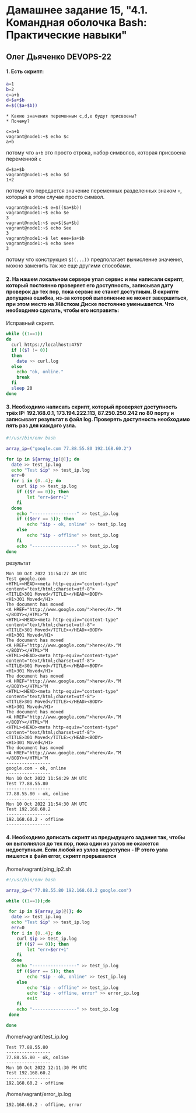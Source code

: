 # Дамашнее задание 15, "4.1. Командная оболочка Bash: Практические навыки"

## Олег Дьяченко DEVOPS-22


#### 1. Есть скрипт:
```bash
a=1
b=2
c=a+b
d=$a+$b
e=$(($a+$b))
```
	* Какие значения переменным c,d,e будут присвоены?
	* Почему?
```
c=a+b
vagrant@node1:~$ echo $c
a+b
```
потому что `a+b` это просто строка, набор символов, которая присвоена переменной `с`

```
d=$a+$b
vagrant@node1:~$ echo $d
1+2
```
потому что передается значение переменных разделенных знаком `+`, который в этом случае просто символ.
```
vagrant@node1:~$ e=$(($a+$b))
vagrant@node1:~$ echo $e
3
vagrant@node1:~$ ee=$[$a+$b]
vagrant@node1:~$ echo $ee
3
vagrant@node1:~$ let eee=$a+$b
vagrant@node1:~$ echo $eee
3
```
потому что конструкция `$((...))` предполагает вычисление значения, можно заменить так же еще другими способами.

#### 2. На нашем локальном сервере упал сервис и мы написали скрипт, который постоянно проверяет его доступность, записывая дату проверок до тех пор, пока сервис не станет доступным. В скрипте допущена ошибка, из-за которой выполнение не может завершиться, при этом место на Жёстком Диске постоянно уменьшается. Что необходимо сделать, чтобы его исправить:

Исправный скрипт.
```bash
while ((1==1))
do
  curl https://localhost:4757
  if (($? != 0))
  then
    date >> curl.log
  else  
    echo "ok, online."
    break
  fi
  sleep 20
done
```

#### 3. Необходимо написать скрипт, который проверяет доступность трёх IP: 192.168.0.1, 173.194.222.113, 87.250.250.242 по 80 порту и записывает результат в файл log. Проверять доступность необходимо пять раз для каждого узла.

```bash
#!/usr/bin/env bash

array_ip=("google.com 77.88.55.80 192.168.60.2")

for ip in ${array_ip[@]}; do
  date >> test_ip.log
  echo "Test $ip" >> test_ip.log
  err=0
  for i in {0..4}; do
    curl $ip >> test_ip.log
    if (($? == 0)); then
        let "err=$err+1"
    fi
  done
    echo "-----------------" >> test_ip.log
    if (($err == 5)); then
        echo "$ip - ok, online" >> test_ip.log
    else
        echo "$ip - offline" >> test_ip.log
    fi
    echo "-----------------" >> test_ip.log
done
```
результат

```
Mon 10 Oct 2022 11:54:27 AM UTC
Test google.com
<HTML><HEAD><meta http-equiv="content-type" content="text/html;charset=utf-8">
<TITLE>301 Moved</TITLE></HEAD><BODY>
<H1>301 Moved</H1>
The document has moved
<A HREF="http://www.google.com/">here</A>.^M
</BODY></HTML>^M
<HTML><HEAD><meta http-equiv="content-type" content="text/html;charset=utf-8">
<TITLE>301 Moved</TITLE></HEAD><BODY>
<H1>301 Moved</H1>
The document has moved
<A HREF="http://www.google.com/">here</A>.^M
</BODY></HTML>^M
<HTML><HEAD><meta http-equiv="content-type" content="text/html;charset=utf-8">
<TITLE>301 Moved</TITLE></HEAD><BODY>
<H1>301 Moved</H1>
The document has moved
<A HREF="http://www.google.com/">here</A>.^M
</BODY></HTML>^M
<HTML><HEAD><meta http-equiv="content-type" content="text/html;charset=utf-8">
<TITLE>301 Moved</TITLE></HEAD><BODY>
<H1>301 Moved</H1>
The document has moved
<A HREF="http://www.google.com/">here</A>.^M
</BODY></HTML>^M
<HTML><HEAD><meta http-equiv="content-type" content="text/html;charset=utf-8">
<TITLE>301 Moved</TITLE></HEAD><BODY>
<H1>301 Moved</H1>
The document has moved
<A HREF="http://www.google.com/">here</A>.^M
</BODY></HTML>^M
-----------------
google.com - ok, online
-----------------
Mon 10 Oct 2022 11:54:29 AM UTC
Test 77.88.55.80
-----------------
77.88.55.80 - ok, online
-----------------
Mon 10 Oct 2022 11:54:30 AM UTC
Test 192.168.60.2
-----------------
192.168.60.2 - offline
-----------------
```

#### 4. Необходимо дописать скрипт из предыдущего задания так, чтобы он выполнялся до тех пор, пока один из узлов не окажется недоступным. Если любой из узлов недоступен - IP этого узла пишется в файл error, скрипт прерывается

/home/vagrant/ping_ip2.sh  
```bash
#!/usr/bin/env bash

array_ip=("77.88.55.80 192.168.60.2 google.com")

while ((1==1));do

 for ip in ${array_ip[@]}; do
  date >> test_ip.log
  echo "Test $ip" >> test_ip.log
  err=0
  for i in {0..4}; do
    curl $ip >> test_ip.log
    if (($? == 0)); then
        let "err=$err+1"
    fi
  done
    echo "-----------------" >> test_ip.log
    if (($err == 5)); then
        echo "$ip - ok, online" >> test_ip.log
    else
        echo "$ip - offline" >> test_ip.log
        echo "$ip - offline, error" >> error_ip.log
        exit
    fi
    echo "-----------------" >> test_ip.log
 done

done
```

/home/vagrant/test_ip.log
```
Test 77.88.55.80
-----------------
77.88.55.80 - ok, online
-----------------
Mon 10 Oct 2022 12:11:30 PM UTC
Test 192.168.60.2
-----------------
192.168.60.2 - offline
```

/home/vagrant/error_ip.log
```                                                        
192.168.60.2 - offline, error
```